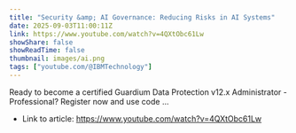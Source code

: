 ```yaml
---
title: "Security &amp; AI Governance: Reducing Risks in AI Systems"
date: 2025-09-03T11:00:11Z
link: https://www.youtube.com/watch?v=4QXtObc61Lw
showShare: false
showReadTime: false
thumbnail: images/ai.png
tags: ["youtube.com/@IBMTechnology"]
---
```

Ready to become a certified Guardium Data Protection v12.x Administrator - Professional? Register now and use code ...

- Link to article: https://www.youtube.com/watch?v=4QXtObc61Lw